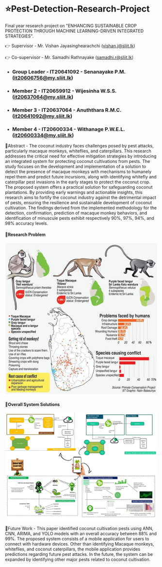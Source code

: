 # ⭐Pest-Detection-Research-Project
Final year research project on "ENHANCING SUSTAINABLE CROP PROTECTION THROUGH MACHINE LEARNING-DRIVEN INTEGRATED STRATEGIES".

👉 Supervisor - Mr. Vishan Jayasinghearachchi (vishan.j@sliit.lk)

👉 Co-supervisor - Mr. Samadhi Rathnayake (samadhi.r@sliit.lk)
- ### Group Leader - IT20641092 - Senanayake P.M. (it20606756@my.sliit.lk)
- ### Member 2 - IT20659912 - Wijesinha W.S.S. (it20637064@my.sliit.lk)
- ### Member 3 - IT20637064 - Anuththara R.M.C. (it20641092@my.sliit.lk)
- ### Member 4 - IT20600334 - Withanage P.W.E.L. (it20600334@my.sliit.lk)

🔴Abstract - The coconut industry faces challenges posed by pest attacks, particularly macaque monkeys, whiteflies, and caterpillars. This research addresses the critical need for effective mitigation strategies by introducing an integrated
system for protecting coconut cultivations from pests. The study focuses on the development and implementation of a solution to detect the presence of macaque monkeys with mechanisms to humanely repel them and predict future incursions, along with
identifying whitefly and caterpillar pest invasions in the early stages to protect the coconut crop. The proposed system offers a
practical solution for safeguarding coconut plantations. By providing early warnings and actionable insights, this research
aims to fortify the coconut industry against the detrimental impact of pests, ensuring the resilience and sustainable
development of coconut cultivation. The findings derived from the implemented methodology for the detection, confirmation,
prediction of macaque monkey behaviors, and identification of minuscule pests exhibit respectively 90%, 97%, 94%, and 98%
accuracy levels.


#### 🔴Research Problem
<img src = "Research Problem 1.JPG">

#### 🔴Overall System Solutions
<img src = "Research Problem 2.jpg">

🔴Future Work - This paper identified coconut cultivation pests using ANN, CNN, ARIMA, and YOLO models with an overall accuracy between 88% and 99%. The proposed system consists of a mobile application for users to connect with hardware devices. Other than identifying Macaque monkeys, whiteflies, and coconut caterpillars, the mobile application provides predictions regarding future pest attacks. In the future, the system can be expanded by identifying other major pests related to coconut cultivation.
